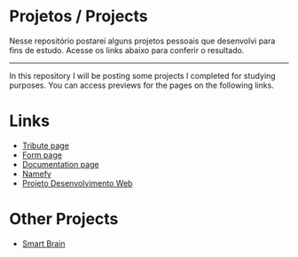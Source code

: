 # Projetos / Projects 

Nesse repositório postarei alguns projetos pessoais que desenvolvi para fins de estudo.
Acesse os links abaixo para conferir o resultado.

---------------------------------------------------------------------------------------

In this repository I will be posting some projects I completed for studying purposes.
You can access previews for the pages on the following links. 

# Links

* [Tribute page](https://eloisasmorais.github.io/Tribute%20page/)
* [Form page](https://eloisasmorais.github.io/Form%20survey/) 
* [Documentation page](https://eloisasmorais.github.io/Documentation%20Page/)
* [Namefy](https://eloisasmorais.github.io/Namefy/)
* [Projeto Desenvolvimento Web](https://eloisasmorais.github.io/projeto-dwe/)

# Other Projects 

* [Smart Brain](https://github.com/eloisasmorais/smart-brain)

